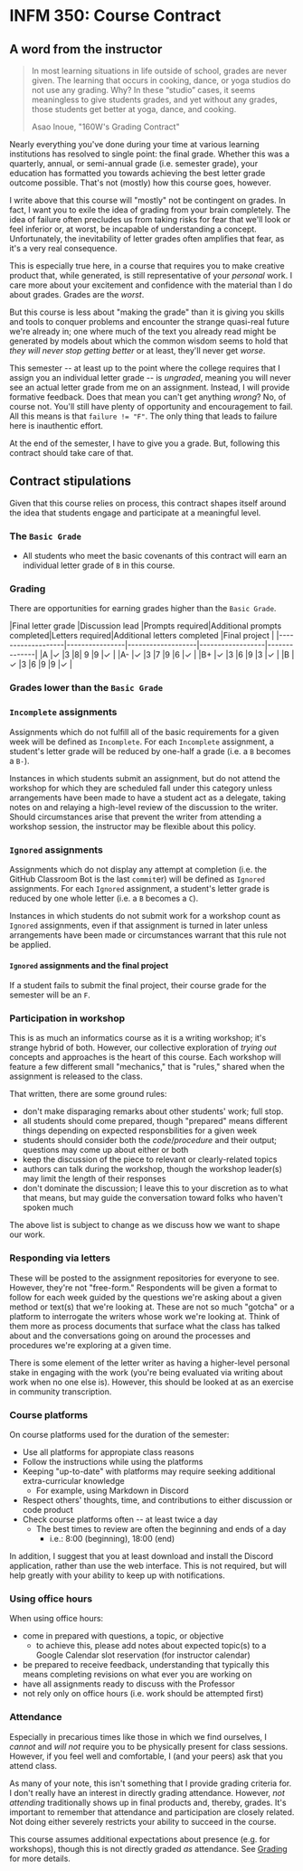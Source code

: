 # INFM 350: Course Contract

## A word from the instructor

> In most learning situations in life outside of school, grades are never given. The learning that occurs in cooking, dance, or yoga studios do not use any grading. Why? In these “studio” cases, it seems meaningless to give students grades, and yet without any grades, those students get better at yoga, dance, and cooking.
>
> Asao Inoue, "160W's Grading Contract"

Nearly everything you've done during your time at various learning institutions has resolved to single point: the final grade. Whether this was a quarterly, annual, or semi-annual grade (i.e. semester grade), your education has formatted you towards achieving the best letter grade outcome possible. That's not (mostly) how this course goes, however.

I write above that this course will "mostly" not be contingent on grades. In fact, I want you to exile the idea of grading from your brain completely. The idea of failure often precludes us from taking risks for fear that we'll look or feel inferior or, at worst, be incapable of understanding a concept. Unfortunately, the inevitability of letter grades often amplifies that fear, as it's a very real consequence.

This is especially true here, in a course that requires you to make creative product that, while generated, is still representative of your _personal_ work. I care more about your excitement and confidence with the material than I do about grades. Grades are the _worst_.

But this course is less about "making the grade" than it is giving you skills and tools to conquer problems and encounter the strange quasi-real future we're already in; one where much of the text you already read might be generated by models about which the common wisdom seems to hold that _they will never stop getting better_ or at least, they'll never get _worse_.

This semester -- at least up to the point where the college requires that I assign you an individual letter grade -- is _ungraded_, meaning you will never see an actual letter grade from me on an assignment. Instead, I will provide formative feedback. Does that mean you can't get anything _wrong_? No, of course not. You'll still have plenty of opportunity and encouragement to fail. All this means is that `failure != "F"`. The only thing that leads to failure here is inauthentic effort.

At the end of the semester, I have to give you a grade. But, following this contract should take care of that.

## Contract stipulations

Given that this course relies on process, this contract shapes itself around the idea that students engage and participate at a meaningful level.

### The `Basic Grade`

* All students who meet the basic covenants of this contract will earn an individual letter grade of `B` in this course.

### Grading

There are opportunities for earning grades higher than the `Basic Grade`.

|Final letter grade |Discussion lead |Prompts required|Additional prompts completed|Letters required|Additional letters completed |Final project |
|-------------------|----------------|-------------------|------------------|--------------|
|A                  |✓               |3                 |8| 9 |9                |✓            |
|A-                 |✓               |3                 |7 |9 |6                |✓            |
|B+                 |✓               |3                  |6 |9 |3                |✓            |
|B                  |✓               |3                  |6 |9 |9                 |✓            |

### Grades lower than the `Basic Grade`

### `Incomplete` assignments

Assignments which do not fulfill all of the basic requirements for a given week will be defined as `Incomplete`. For each `Incomplete` assignment,
a student's letter grade will be reduced by one-half a grade (i.e. a `B` becomes a `B-`).

Instances in which students submit an assignment, but do not attend the workshop for which they are scheduled fall under this category unless arrangements have been made to have a student act as a delegate, taking notes on and relaying a high-level review of the discussion to the writer. Should circumstances arise that prevent the writer from attending a workshop session, the instructor may be flexible about this policy.

### `Ignored` assignments

Assignments which do not display any attempt at completion (i.e. the GitHub Classroom Bot is the last `commit`er) will be defined as `Ignored` assignments. For each `Ignored` assignment, a student's letter grade is reduced by one whole letter (i.e. a `B` becomes a `C`).

Instances in which students do not submit work for a workshop count as `Ignored` assignments, even if that assignment is turned in later unless arrangements have been made or circumstances warrant that this rule not be applied.

#### `Ignored` assignments and the final project

If a student fails to submit the final project, their course grade for the semester will be an `F`.

### Participation in workshop

This is as much an informatics course as it is a writing workshop; it's strange hybrid of both. However, our collective exploration of _trying out_ concepts and approaches is the heart of this course. Each workshop will feature a few different small "mechanics," that is "rules," shared when the assignment is released to the class.

That written, there are some ground rules:

* don't make disparaging remarks about other students' work; full stop.
* all students should come prepared, though "prepared" means different things depending on expected responsbilities for a given week
* students should consider both the _code_/_procedure_ and their output; questions may come up about either or both
* keep the discussion of the piece to relevant or clearly-related topics
* authors can talk during the workshop, though the workshop leader(s) may limit the length of their responses
* don't dominate the discussion; I leave this to your discretion as to what that means, but may guide the conversation toward folks who haven't spoken much

The above list is subject to change as we discuss how we want to shape our work.

### Responding via letters

These will be posted to the assignment repositories for everyone to see. However, they're not "free-form." Respondents will be given a format to follow for each week guided by the questions we're asking about a given method or text(s) that we're looking at. These are not so much "gotcha" or a platform to interrogate the writers whose work we're looking at. Think of them more as process documents that surface what the class has talked about and the conversations going on around the processes and procedures we're exploring at a given time.

There is some element of the letter writer as having a higher-level personal stake in engaging with the work (you're being evaluated via writing about work when no one else is). However, this should be looked at as an exercise in community transcription.

### Course platforms

On course platforms used for the duration of the semester:

* Use all platforms for appropiate class reasons 
* Follow the instructions while using the platforms
* Keeping "up-to-date" with platforms may require seeking additional extra-curricular knowledge
  * For example, using Markdown in Discord
* Respect others' thoughts, time, and contributions to either discussion or code product
* Check course platforms often -- at least twice a day
  * The best times to review are often the beginning and ends of a day
    * i.e.: 8:00 (beginning), 18:00 (end)

In addition, I suggest that you at least download and install the Discord application, rather than use the web interface. This is not required, but will help greatly with your ability to keep up with notifications.

### Using office hours

When using office hours:

* come in prepared with questions, a topic, or objective
  * to achieve this, please add notes about expected topic(s) to a Google Calendar slot reservation (for instructor calendar)
* be prepared to receive feedback, understanding that typically this means completing revisions on what ever you are working on
* have all assignments ready to discuss with the Professor
* not rely only on office hours (i.e. work should be attempted first)
 
### Attendance

Especially in precarious times like those in which we find ourselves, I _cannot_ and _will not_ require you to be physically present for class sessions. However, if you feel well and comfortable, I (and your peers) ask that you attend class.

As many of your note, this isn't something that I provide grading criteria for. I don't really have an interest in directly grading attendance. However, _not attending_ traditionally shows up in final products and, thereby, grades. It's important to remember that attendance and participation are closely related. Not doing either severely restricts your ability to succeed in the course. 

This course assumes additional expectations about presence (e.g. for workshops), though this is not directly graded _as_ attendance. See [Grading](#grading) for more details.
